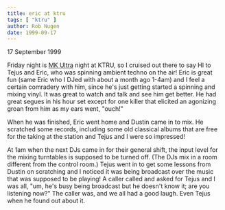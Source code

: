 ```yaml
---
title: eric at ktru
tags: [ "ktru" ]
author: Rob Nugen
date: 1999-09-17
---
```



<p class=date>17 September 1999</p>

<p>Friday night is <a href="http://mkultra.txraves.org">MK Ultra</a> night at KTRU, so I cruised out there to say HI to Tejus and Eric, who was spinning ambient techno on the air!  Eric is great fun (same Eric who I DJed with about a month ago 1-4am) and I feel a certain comradery with him, since he's just getting started a spinning and mixing vinyl. It was great to watch and talk and see him get better.  He had great segues in his hour set except for one killer that elicited an agonizing groan from him as my ears went, "ouch!"

<p>When he was finished, Eric went home and Dustin came in to mix.  He scratched some records, including some old classical albums that are free for the taking at the station and Tejus and I were so impressed!

<p>At 1am when the next DJs came in for their general shift, the input level for the mixing turntables is supposed to be turned off. (The DJs mix in a room different from the control room.) Tejus went in to get some lessons from Dustin on scratching and I noticed it was being broadcast over the music that was supposed to be playing! A caller called and asked for Tejus and I was all, "um, he's busy being broadcast but he doesn't know it; are you listening now?"  The caller was, and we all had a good laugh. Even Tejus when he found out about it.
